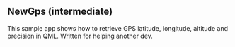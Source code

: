 NewGps (intermediate)
--------------
This sample app shows how to retrieve GPS latitude, longitude, altitude and precision in QML. Written for helping another dev.